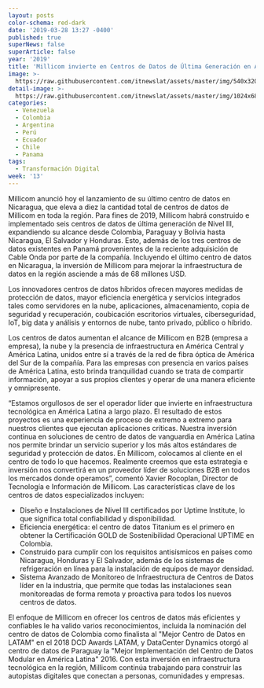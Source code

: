 ```yaml
---
layout: posts
color-schema: red-dark
date: '2019-03-28 13:27 -0400'
published: true
superNews: false
superArticle: false
year: '2019'
title: 'Millicom invierte en Centros de Datos de Última Generación en América Latina '
image: >-
  https://raw.githubusercontent.com/itnewslat/assets/master/img/540x320/Millicom-Datacenter-p.jpg
detail-image: >-
  https://raw.githubusercontent.com/itnewslat/assets/master/img/1024x680/Millicom-Datacenter-g.jpg
categories:
  - Venezuela
  - Colombia
  - Argentina
  - Perú
  - Ecuador
  - Chile
  - Panama
tags:
  - Transformación Digital
week: '13'
---
```

Millicom anunció hoy el lanzamiento de su último centro de datos en Nicaragua, que eleva a diez la cantidad total de centros de datos de Millicom en toda la región. Para fines de 2019, Millicom habrá construido e implementado seis centros de datos de última generación de Nivel III, expandiendo su alcance desde Colombia, Paraguay y Bolivia hasta Nicaragua, El Salvador y Honduras. Esto, además de los tres centros de datos existentes en Panamá provenientes de la reciente adquisición de Cable Onda por parte de la compañía. Incluyendo el último centro de datos en Nicaragua, la inversión de Millicom para mejorar la infraestructura de datos en la región asciende a más de 68 millones USD.

Los innovadores centros de datos híbridos ofrecen mayores medidas de protección de datos, mayor eficiencia energética y servicios integrados tales como servidores en la nube, aplicaciones, almacenamiento, copia de seguridad y recuperación, coubicación escritorios virtuales, ciberseguridad, IoT, big data y análisis y entornos de nube, tanto privado, público o híbrido.

Los centros de datos aumentan el alcance de Millicom en B2B (empresa a empresa), la nube y la presencia de infraestructura en América Central y América Latina, unidos entre sí a través de la red de fibra óptica de América del Sur de la compañía. Para las empresas con presencia en varios países de América Latina, esto brinda tranquilidad cuando se trata de compartir información, apoyar a sus propios clientes y operar de una manera eficiente y omnipresente.

“Estamos orgullosos de ser el operador líder que invierte en infraestructura tecnológica en América Latina a largo plazo. El resultado de estos proyectos es una experiencia de proceso de extremo a extremo para nuestros clientes que ejecutan aplicaciones críticas. Nuestra inversión continua en soluciones de centro de datos de vanguardia en América Latina nos permite brindar un servicio superior y los más altos estándares de seguridad y protección de datos. En Millicom, colocamos al cliente en el centro de todo lo que hacemos. Realmente creemos que esta estrategia e inversión nos convertirá en un proveedor líder de soluciones B2B en todos los mercados donde operamos”, comentó Xavier Rocoplan, Director de Tecnología e Información de Millicom.
Las características clave de los centros de datos especializados incluyen:

- Diseño e Instalaciones de Nivel III certificados por Uptime Institute, lo que significa total confiabilidad y disponibilidad. 
- Eficiencia energética: el centro de datos Titanium es el primero en obtener la Certificación GOLD de Sostenibilidad Operacional UPTIME en Colombia.
- Construido para cumplir con los requisitos antisísmicos en países como Nicaragua, Honduras y El Salvador, además de los sistemas de refrigeración en línea para la instalación de equipos de mayor densidad. 
- Sistema Avanzado de Monitoreo de Infraestructura de Centros de Datos líder en la industria, que permite que todas las instalaciones sean monitoreadas de forma remota y proactiva para todos los nuevos centros de datos.

El enfoque de Millicom en ofrecer los centros de datos más eficientes y confiables le ha valido varios reconocimientos, incluida la nominación del centro de datos de Colombia como finalista al "Mejor Centro de Datos en LATAM" en el 2018 DCD Awards LATAM, y DataCenter Dynamics otorgó al centro de datos de Paraguay la "Mejor Implementación del Centro de Datos Modular en América Latina" 2016. Con esta inversión en infraestructura tecnológica en la región, Millicom continúa trabajando para construir las autopistas digitales que conectan a personas, comunidades y empresas.